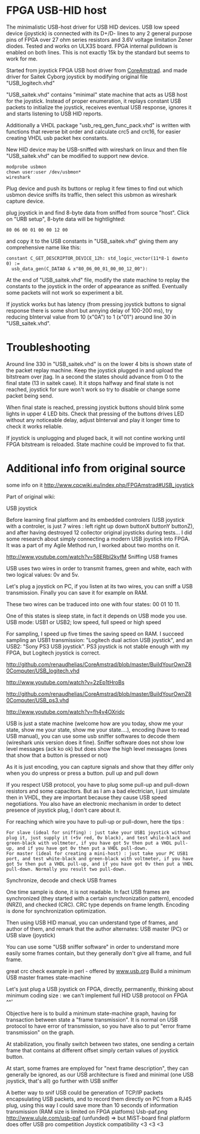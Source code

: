 # FPGA USB-HID host

The minimalistic USB-host driver for USB HID devices. USB low speed device
(joystick) is connected with its D+/D- lines to any 2 general purpose pins of FPGA
over 27 ohm series resistors and 3.6V voltage limitation Zener diodes. 
Tested and works on ULX3S board. FPGA internal pulldown is enabled on both
lines. This is not exactly 15k by the standard but seems to work for me.

Started from joystick FPGA USB host driver from 
[CoreAmstrad](https://github.com/renaudhelias/CoreAmstrad).
and made driver for Saitek Cyborg joystick by modifying
original file "USB_logitech.vhd"

"USB_saitek.vhd" contains "minimal" state machine that acts as USB host for
the joystick. Instead of proper enumeration, it replays constant USB 
packets to initialize the joystick, receives eventual USB response, 
ignores it and starts listening to USB HID reports.

Additionally a VHDL package "usb_req_gen_func_pack.vhd" is written with functions that
reverse bit order and calculate crc5 and crc16, for easier creating 
VHDL usb packet hex constants.

New HID device may be USB-sniffed with wireshark on linux
and then file "USB_saitek.vhd" can be modified to support new device.

    modprobe usbmon
    chown user:user /dev/usbmon*
    wireshark

Plug device and push its buttons or replug it few times to find out
which usbmon device sniffs its traffic, then select
this usbmon as wireshark capture device.

plug joystick in and find 8-byte data from sniffed from source "host".
Click on "URB setup", 8-byte data will be hightlighted:

    80 06 00 01 00 00 12 00

and copy it to the USB constants in "USB_saitek.vhd" giving them
any comprehensive name like this:

    constant C_GET_DESCRIPTOR_DEVICE_12h: std_logic_vector(11*8-1 downto 0) :=
      usb_data_gen(C_DATA0 & x"80_06_00_01_00_00_12_00"):

At the end of "USB_saitek.vhd" file, modify the state machine 
to replay the constants to the joystick in the order of appearance as sniffed.
Eventually some packets will not work so experiment a bit.

If joystick works but has latency (from pressing joystick buttons to signal
response there is some short but annying delay of 100-200 ms), try 
reducing bInterval value from 10 (x"0A") to 1 (x"01") around line 30 
in "USB_saitek.vhd".

# Troubleshooting

Around line 330 in "USB_saitek.vhd" is on the lower 4 bits is
shown state of the packet replay machine. Keep the joystick plugged in
and upload the bitstream over jtag. In a second the states should
advance from 0 to the final state (13 in saitek case). It it stops
halfway and final state is not reached, joystick for sure won't work so try 
to disable or change some packet being send.

When final state is reached, pressing joystick buttons should blink
some lights in upper 4 LED bits. Check that pressing of the buttons
drives LED without any noticeable delay, adjust bInterval and play it
longer time to check it works reliable.

If joystick is unplugging and pluged back, it will not contine working
until FPGA bitstream is reloaded. State machine could be improved
to fix that.

# Additional info from original source

some info on it
http://www.cpcwiki.eu/index.php/FPGAmstrad#USB_joystick

Part of original wiki:

USB joystick

Before learning final platform and its embedded controlers (USB joystick with a controler, is just 7 wires : left right up down buttonX buttonY buttonZ), and after having destroyed 12 collector original joysticks during tests... I did some research about simply connecting a modern USB joystick into FPGA. It was a part of my Agile Method run, I worked about two months on it.

http://www.youtube.com/watch?v=5BERbI2kyfM
Sniffing USB frames

USB uses two wires in order to transmit frames, green and white, each with two logical values: 0v and 5v.

Let's plug a joystick on PC, if you listen at its two wires, you can sniff a USB transmission. Finally you can save it for example on RAM.

These two wires can be traduced into one with four states: 00 01 10 11.

One of this states is sleep state, in fact it depends on USB mode you use.
USB mode: USB1 or USB2; low speed, full speed or high speed

For sampling, I speed up five times the saving speed on RAM. I succeed sampling an USB1 transmission: "Logitech dual action USB joystick", and an USB2: "Sony PS3 USB joystick". PS3 joystick is not stable enough with my FPGA, but Logitech joystick is correct.

http://github.com/renaudhelias/CoreAmstrad/blob/master/BuildYourOwnZ80Computer/USB_logitech.vhd

http://www.youtube.com/watch?v=2zEp1tHroBs

http://github.com/renaudhelias/CoreAmstrad/blob/master/BuildYourOwnZ80Computer/USB_ps3.vhd

http://www.youtube.com/watch?v=fh4v4OXridc

USB is just a state machine (welcome how are you today, show me your state, show me your state, show me your state....), encoding (have to read USB manual), you can use some usb sniffer softwares to decode them (wireshark unix version does it fine). Sniffer software does not show low level messages (ack ko ok) but does show the high level messages (ones that show that a button is pressed or not)

As it is just encoding, you can capture signals and show that they differ only when you do unpress or press a button.
pull up and pull down

If you respect USB protocol, you have to plug some pull-up and pull-down resistors and some capacitors. But as I am a bad electrician, I just simulate then in VHDL, they are important because they cause USB speed negotiations. You also have an electronic mechanism in order to detect presence of joystick plug, I don't care about it.

For reaching which wire you have to pull-up or pull-down, here the tips :

    For slave (ideal for sniffing) : just take your USB1 joystick without plug it, just supply it (+5v red, 0v black), and test while-black and green-black with voltmeter, if you have got 5v then put a VHDL pull-up, and if you have got 0v then put a VHDL pull-down.
    For master (ideal for creating a mini-host) : just take your PC USB1 port, and test white-black and green-black with voltmeter, if you have got 5v then put a VHDL pull-up, and if you have got 0v then put a VHDL pull-down. Normally you result two pull-down.

Synchronize, decode and check USB frames

One time sample is done, it is not readable. In fact USB frames are synchronized (they started with a certain synchronization pattern), encoded (NRZI), and checked (CRC). CRC type depends on frame length. Encoding is done for synchronization optimization.

Then using USB HID manual, you can understand type of frames, and author of them, and remark that the author alternates: USB master (PC) or USB slave (joystick)

You can use some "USB sniffer software" in order to understand more easily some frames contain, but they generally don't give all frame, and full frame.

great crc check example in perl - offered by www.usb.org
Build a minimum USB master frames state-machine

Let's just plug a USB joystick on FPGA, directly, permanently, thinking about minimum coding size : we can't implement full HID USB protocol on FPGA ^^'

Objective here is to build a minimum state-machine graph, having for transaction between state a "frame transmission". It is normal on USB protocol to have error of transmission, so you have also to put "error frame transmission" on the graph.

At stabilization, you finally switch between two states, one sending a certain frame that contains at different offset simply certain values of joystick button.

At start, some frames are employed for "next frame description", they can generally be ignored, as our USB architecture is fixed and minimal (one USB joystick, that's all)
go further with USB sniffer

A better way to snif USB could be generation of TCP/IP packets encapsulating USB packets, and to record them directly on PC from a RJ45 plug, using this way I could save more than 10 seconds of information transmission (RAM size is limited on FPGA platfoms)
Usb-paf.png
http://www.ulule.com/usb-paf (unfunded) => but MiST-board final platform does offer USB pro competition Joystick compatibility <3 <3 <3 
